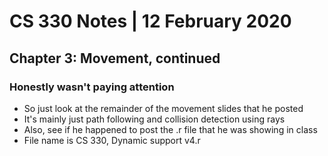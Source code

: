 # CS 330 Notes | 12 February 2020
## Chapter 3: Movement, continued
### Honestly wasn't paying attention
- So just look at the remainder of the movement slides that he posted
- It's mainly just path following and collision detection using rays
- Also, see if he happened to post the .r file that he was showing in class
- File name is CS 330, Dynamic support v4.r
